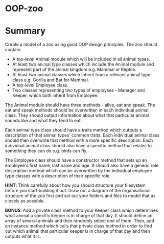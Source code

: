 # OOP-zoo

# Summary

Create a model of a zoo using good OOP design principles. The zoo should contain:

* A top-level Animal module which will be included in all animal types.
* At least two animal type classes which include the Animal module and represent part of the animal kingdom e.g. Mammal or Reptile.
* At least two animal classes which inherit from a relevant animal type class e.g. Gorilla and Bat for Mammal.
* A top-level Employee class.
* Two classes representing two types of employees - Manager and Keeper, which both inherit from Employee.

The Animal module should have three methods - alive, eat and speak. The eat and speak methods should be overwritten in each individual animal class. They should output information about what that particular animal sounds like and what they tend to eat.

Each animal type class should have a traits method which outputs a description of that animal types' common traits. Each individual animal class should then overwrite that method with a more specific description. Each individual animal class should also have a specific method that relates to something they can do e.g. birds can fly.

The Employee class should have a constructor method that sets up an employee's first name, last name and age. It should also have a generic role description method which can be overwritten by the individual employee type classes with a description of their specific role.

**HINT**: Think carefully about how you should structure your filesystem before you start building it out. Draw out a diagram of the organisational structure of the zoo first and set out your folders and files to model that as closely as possible.

**BONUS**: Add a private class method to your Keeper class which determines what animal a specific keeper is in charge of that day. It should define an array of several animals and then randomly select one of them. Then, add an instance method which calls that private class method in order to find out which animal that particular keeper is in charge of that day and then outputs what it is.
